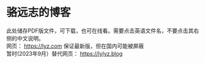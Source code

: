 # 骆远志的博客
此处储存PDF版文件，可下载，也可在线看。需要点击英语文件名，不要点击其右侧的中文说明。  <br/> 
网页： https://lyz.com 保证最新版，但在国内可能被屏蔽  <br/> 
暂时(2023年9月）替代网页： https://lylyz.blog
